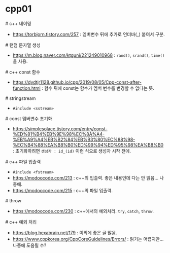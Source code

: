 # cpp01

\# c++ 네이밍
* https://torbjorn.tistory.com/257 : 멤버변수 뒤에 추가로 언더바(_) 붙여서 구분.

\# 랜덤 문자열 생성
* https://m.blog.naver.com/ktguni/221249010968 : `rand()`, `srand()`, `time()`을 사용.

\# c++ const 함수
* https://dydtjr1128.github.io/cpp/2019/08/05/Cpp-const-after-function.html : 함수 뒤에 const는 함수가 멤버 변수를 변경할 수 없다는 뜻.

\# stringstream
* `#include <sstream>`

\# const 멤버변수 초기화
* https://simplesolace.tistory.com/entry/const-%ED%81%B4%EB%9E%98%EC%8A%A4-%EB%A9%A4%EB%B2%84%EB%B3%80%EC%88%98-%EC%B4%88%EA%B8%B0%ED%99%94%ED%95%98%EA%B8%B0 : 초기화하려면 `생성자 : id_(id)` 이런 식으로 생성자 시작 전에.

\# c++ 파일 입출력
* `#include <fstream>`
* https://modoocode.com/213 : c++의 입출력. 좋은 내용인데 다는 안 읽음... 나중에.
* https://modoocode.com/215 : c++의 파일 입출력.

\# throw
* https://modoocode.com/230 : c++에서의 예외처리. `try`, `catch`, `throw`.

\# c++ 예외 처리
* https://blog.hexabrain.net/179 : 이외에 좋은 글 많음.
* https://www.cppkorea.org/CppCoreGuidelines/Errors/ : 읽기는 어렵지만... 나중에 도움될 수?
